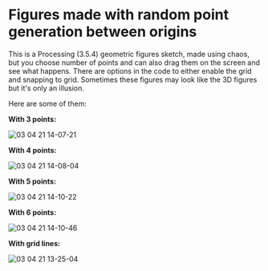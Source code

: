 # Figures made with random point generation between origins
This is a Processing (3.5.4) geometric figures sketch, made using chaos, but you choose number of points and can also drag them on the screen and see what happens.
There are options in the code to either enable the grid and snapping to grid.
Sometimes these figures may look like the 3D figures but it's only an illusion.

Here are some of them:

**With 3 points:**

![03 04 21 14-07-21](https://user-images.githubusercontent.com/16540012/113467453-6a9af200-9486-11eb-8397-362f1fe6e6d1.png)

**With 4 points:**

![03 04 21 14-08-04](https://user-images.githubusercontent.com/16540012/113467457-6ff83c80-9486-11eb-9f50-99608fcb8f55.png)

**With 5 points:**

![03 04 21 14-10-22](https://user-images.githubusercontent.com/16540012/113467458-738bc380-9486-11eb-8a61-7386af003ff2.png)

**With 6 points:**

![03 04 21 14-10-46](https://user-images.githubusercontent.com/16540012/113467462-78e90e00-9486-11eb-8748-c37a49b0f5d7.png)

**With grid lines:**

![03 04 21 13-25-04](https://user-images.githubusercontent.com/16540012/113467244-2bb86c80-9485-11eb-921a-ca6e895ef707.png)

